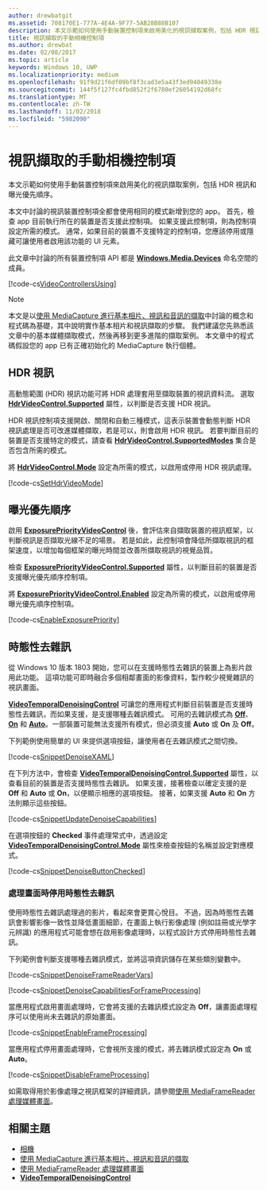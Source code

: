 ```yaml
---
author: drewbatgit
ms.assetid: 708170E1-777A-4E4A-9F77-5AB28B88B107
description: 本文示範如何使用手動裝置控制項來啟用美化的視訊擷取案例，包括 HDR 視訊和曝光優先順序。
title: 視訊擷取的手動相機控制項
ms.author: drewbat
ms.date: 02/08/2017
ms.topic: article
keywords: Windows 10, UWP
ms.localizationpriority: medium
ms.openlocfilehash: 91f9d21f6df09bf8f3cad3e5a43f3ed94049338e
ms.sourcegitcommit: 144f5f127fc4fbd852f2f6780ef26054192d68fc
ms.translationtype: MT
ms.contentlocale: zh-TW
ms.lasthandoff: 11/02/2018
ms.locfileid: "5982090"
---
```

# <a name="manual-camera-controls-for-video-capture"></a>視訊擷取的手動相機控制項



本文示範如何使用手動裝置控制項來啟用美化的視訊擷取案例，包括 HDR 視訊和曝光優先順序。

本文中討論的視訊裝置控制項全都會使用相同的模式新增到您的 app。 首先，檢查 app 目前執行所在的裝置是否支援此控制項。 如果支援此控制項，則為控制項設定所需的模式。 通常，如果目前的裝置不支援特定的控制項，您應該停用或隱藏可讓使用者啟用該功能的 UI 元素。

此文章中討論的所有裝置控制項 API 都是 [**Windows.Media.Devices**](https://msdn.microsoft.com/library/windows/apps/br206902) 命名空間的成員。

[!code-cs[VideoControllersUsing](./code/BasicMediaCaptureWin10/cs/MainPage.xaml.cs#SnippetVideoControllersUsing)]

> [!NOTE] 
> 本文是以[使用 MediaCapture 進行基本相片、視訊和音訊的擷取](basic-photo-video-and-audio-capture-with-MediaCapture.md)中討論的概念和程式碼為基礎，其中說明實作基本相片和視訊擷取的步驟。 我們建議您先熟悉該文章中的基本媒體擷取模式，然後再移到更多進階的擷取案例。 本文章中的程式碼假設您的 app 已有正確初始化的 MediaCapture 執行個體。

## <a name="hdr-video"></a>HDR 視訊

高動態範圍 (HDR) 視訊功能可將 HDR 處理套用至擷取裝置的視訊資料流。 選取 [**HdrVideoControl.Supported**](https://msdn.microsoft.com/library/windows/apps/dn926682) 屬性，以判斷是否支援 HDR 視訊。

HDR 視訊控制項支援開啟、關閉和自動三種模式，這表示裝置會動態判斷 HDR 視訊處理是否可改進媒體擷取，若是可以，則會啟用 HDR 視訊。 若要判斷目前的裝置是否支援特定的模式，請查看 [**HdrVideoControl.SupportedModes**](https://msdn.microsoft.com/library/windows/apps/dn926683) 集合是否包含所需的模式。

將 [**HdrVideoControl.Mode**](https://msdn.microsoft.com/library/windows/apps/dn926681) 設定為所需的模式，以啟用或停用 HDR 視訊處理。

[!code-cs[SetHdrVideoMode](./code/BasicMediaCaptureWin10/cs/MainPage.xaml.cs#SnippetSetHdrVideoMode)]

## <a name="exposure-priority"></a>曝光優先順序

啟用 [**ExposurePriorityVideoControl**](https://msdn.microsoft.com/library/windows/apps/dn926644) 後，會評估來自擷取裝置的視訊框架，以判斷視訊是否擷取光線不足的場景。 若是如此，此控制項會降低所擷取視訊的框架速度，以增加每個框架的曝光時間並改善所擷取視訊的視覺品質。

檢查 [**ExposurePriorityVideoControl.Supported**](https://msdn.microsoft.com/library/windows/apps/dn926647) 屬性，以判斷目前的裝置是否支援曝光優先順序控制項。

將 [**ExposurePriorityVideoControl.Enabled**](https://msdn.microsoft.com/library/windows/apps/dn926646) 設定為所需的模式，以啟用或停用曝光優先順序控制項。

[!code-cs[EnableExposurePriority](./code/BasicMediaCaptureWin10/cs/MainPage.xaml.cs#SnippetEnableExposurePriority)]

## <a name="temporal-denoising"></a>時態性去雜訊
從 Windows 10 版本 1803 開始，您可以在支援時態性去雜訊的裝置上為影片啟用此功能。 這項功能可即時融合多個相鄰畫面的影像資料，製作較少視覺雜訊的視訊畫面。

[**VideoTemporalDenoisingControl**](https://docs.microsoft.com/uwp/api/windows.media.devices.videotemporaldenoisingcontrol) 可讓您的應用程式判斷目前裝置是否支援時態性去雜訊，而如果支援，是支援哪種去雜訊模式。 可用的去雜訊模式為 [**Off**](https://docs.microsoft.com/uwp/api/windows.media.devices.videotemporaldenoisingmode)、[**On**](https://docs.microsoft.com/uwp/api/windows.media.devices.videotemporaldenoisingmode) 和 [**Auto**](https://docs.microsoft.com/uwp/api/windows.media.devices.videotemporaldenoisingmode)。一部裝置可能無法支援所有模式，但必須支援 **Auto** 或 **On** 及 **Off**。

下列範例使用簡單的 UI 來提供選項按鈕，讓使用者在去雜訊模式之間切換。

[!code-cs[SnippetDenoiseXAML](./code/BasicMediaCaptureWin10/cs/MainPage.xaml#SnippetDenoiseXAML)]

在下列方法中，會檢查 [**VideoTemporalDenoisingControl.Supported**](https://docs.microsoft.com/uwp/api/windows.media.devices.videotemporaldenoisingcontrol.supported) 屬性，以查看目前的裝置是否支援時態性去雜訊。 如果支援，接著檢查以確定支援的是 **Off** 和 **Auto** 或 **On**，以便顯示相應的選項按鈕。 接著，如果支援 **Auto** 和 **On** 方法則顯示這些按鈕。

[!code-cs[SnippetUpdateDenoiseCapabilities](./code/BasicMediaCaptureWin10/cs/MainPage.ManualControls.xaml.cs#SnippetUpdateDenoiseCapabilities)]

在選項按鈕的 **Checked** 事件處理常式中，透過設定 [**VideoTemporalDenoisingControl.Mode**](https://docs.microsoft.com/uwp/api/windows.media.devices.videotemporaldenoisingcontrol.mode) 屬性來檢查按鈕的名稱並設定對應模式。

[!code-cs[SnippetDenoiseButtonChecked](./code/BasicMediaCaptureWin10/cs/MainPage.ManualControls.xaml.cs#SnippetDenoiseButtonChecked)]

### <a name="disabling-temporal-denoising-while-processing-frames"></a>處理畫面時停用時態性去雜訊
使用時態性去雜訊處理過的影片，看起來會更賞心悅目。 不過，因為時態性去雜訊會影響影像一致性並降低畫面細節，在畫面上執行影像處理 (例如註冊或光學字元辨識) 的應用程式可能會想在啟用影像處理時，以程式設計方式停用時態性去雜訊。

下列範例會判斷支援哪種去雜訊模式，並將這項資訊儲存在某些類別變數中。

[!code-cs[SnippetDenoiseFrameReaderVars](./code/BasicMediaCaptureWin10/cs/MainPage.ManualControls.xaml.cs#SnippetDenoiseFrameReaderVars)]

[!code-cs[SnippetDenoiseCapabilitiesForFrameProcessing](./code/BasicMediaCaptureWin10/cs/MainPage.ManualControls.xaml.cs#SnippetDenoiseCapabilitiesForFrameProcessing)]

當應用程式啟用畫面處理時，它會將支援的去雜訊模式設定為 **Off**，讓畫面處理程序可以使用尚未去雜訊的原始畫面。

[!code-cs[SnippetEnableFrameProcessing](./code/BasicMediaCaptureWin10/cs/MainPage.ManualControls.xaml.cs#SnippetEnableFrameProcessing)]

當應用程式停用畫面處理時，它會視所支援的模式，將去雜訊模式設定為 **On** 或 **Auto**。

[!code-cs[SnippetDisableFrameProcessing](./code/BasicMediaCaptureWin10/cs/MainPage.ManualControls.xaml.cs#SnippetDisableFrameProcessing)]

如需取得用於影像處理之視訊框架的詳細資訊，請參閱[使用 MediaFrameReader 處理媒體畫面](process-media-frames-with-mediaframereader.md)。

## <a name="related-topics"></a>相關主題

* [相機](camera.md)
* [使用 MediaCapture 進行基本相片、視訊和音訊的擷取](basic-photo-video-and-audio-capture-with-MediaCapture.md)
* [使用 MediaFrameReader 處理媒體畫面](process-media-frames-with-mediaframereader.md)
*  [**VideoTemporalDenoisingControl**](https://docs.microsoft.com/uwp/api/windows.media.devices.videotemporaldenoisingcontrol)
 




